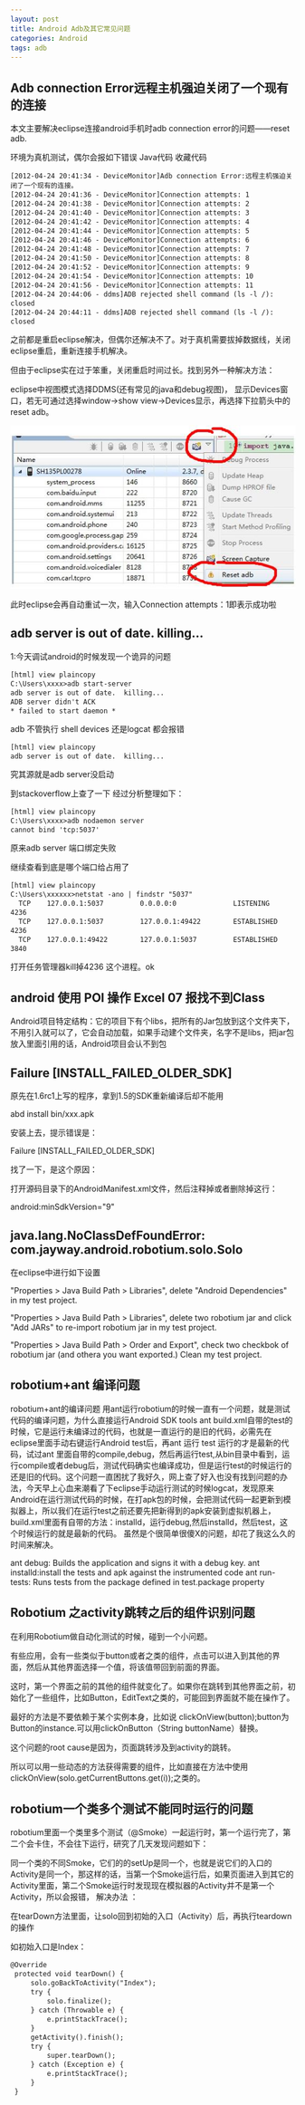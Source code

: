 ```yaml
---
layout: post
title: Android Adb及其它常见问题
categories: Android
tags: adb
---
```


## Adb connection Error远程主机强迫关闭了一个现有的连接

本文主要解决eclipse连接android手机时adb connection error的问题——reset adb.
 
环境为真机测试，偶尔会报如下错误
Java代码  收藏代码

    [2012-04-24 20:41:34 - DeviceMonitor]Adb connection Error:远程主机强迫关闭了一个现有的连接。  
    [2012-04-24 20:41:36 - DeviceMonitor]Connection attempts: 1  
    [2012-04-24 20:41:38 - DeviceMonitor]Connection attempts: 2  
    [2012-04-24 20:41:40 - DeviceMonitor]Connection attempts: 3  
    [2012-04-24 20:41:42 - DeviceMonitor]Connection attempts: 4  
    [2012-04-24 20:41:44 - DeviceMonitor]Connection attempts: 5  
    [2012-04-24 20:41:46 - DeviceMonitor]Connection attempts: 6  
    [2012-04-24 20:41:48 - DeviceMonitor]Connection attempts: 7  
    [2012-04-24 20:41:50 - DeviceMonitor]Connection attempts: 8  
    [2012-04-24 20:41:52 - DeviceMonitor]Connection attempts: 9  
    [2012-04-24 20:41:54 - DeviceMonitor]Connection attempts: 10  
    [2012-04-24 20:41:56 - DeviceMonitor]Connection attempts: 11  
    [2012-04-24 20:44:06 - ddms]ADB rejected shell command (ls -l /): closed  
    [2012-04-24 20:44:11 - ddms]ADB rejected shell command (ls -l /): closed  

之前都是重启eclipse解决，但偶尔还解决不了。对于真机需要拔掉数据线，关闭eclipse重启，重新连接手机解决。 

 

但由于eclipse实在过于笨重，关闭重启时间过长。找到另外一种解决方法：

eclipse中视图模式选择DDMS(还有常见的java和debug视图)， 显示Devices窗口，若无可通过选择window->show view->Devices显示，再选择下拉箭头中的reset adb。

<img src="/media/img/android-adb.jpg">

此时eclipse会再自动重试一次，输入Connection attempts：1即表示成功啦

## adb server is out of date. killing...

1:今天调试android的时候发现一个诡异的问题

    [html] view plaincopy
    C:\Users\xxxx>adb start-server   
    adb server is out of date.  killing...   
    ADB server didn't ACK   
    * failed to start daemon *   

adb 不管执行 shell devices 还是logcat 都会报错 

    [html] view plaincopy
    adb server is out of date.  killing...   

究其源就是adb server没启动 

到stackoverflow上查了一下 经过分析整理如下：

    [html] view plaincopy
    C:\Users\xxxx>adb nodaemon server   
    cannot bind 'tcp:5037'   

原来adb server 端口绑定失败 

继续查看到底是哪个端口给占用了

    [html] view plaincopy
    C:\Users\xxxxxx>netstat -ano | findstr "5037"   
      TCP    127.0.0.1:5037         0.0.0.0:0              LISTENING       4236   
      TCP    127.0.0.1:5037         127.0.0.1:49422        ESTABLISHED     4236   
      TCP    127.0.0.1:49422        127.0.0.1:5037         ESTABLISHED     3840   
      
打开任务管理器kill掉4236 这个进程。ok

## android 使用 POI 操作 Excel 07 报找不到Class

Android项目特定结构：它的项目下有个libs，把所有的Jar包放到这个文件夹下，不用引入就可以了，它会自动加载，如果手动建个文件夹，名字不是libs，把jar包放入里面引用的话，Android项目会认不到包

## Failure [INSTALL_FAILED_OLDER_SDK]

原先在1.6rc1上写的程序，拿到1.5的SDK重新编译后却不能用

abd install bin/xxx.apk

安装上去，提示错误是：

Failure [INSTALL_FAILED_OLDER_SDK]
 
找了一下，是这个原因：

打开源码目录下的AndroidManifest.xml文件，然后注释掉或者删除掉这行：

android:minSdkVersion="9"

## java.lang.NoClassDefFoundError: com.jayway.android.robotium.solo.Solo

在eclipse中进行如下设置

"Properties > Java Build Path > Libraries", delete "Android Dependencies" in my test project. 

"Properties > Java Build Path > Libraries", delete two robotium jar and click "Add JARs" to re-import robotium jar in my test project. 

"Properties > Java Build Path > Order and Export", check two checkbok of robotium jar (and othera you want exported.) 
Clean my test project. 

## robotium+ant 编译问题

robotium+ant的编译问题
用ant运行robotium的时候一直有一个问题，就是测试代码的编译问题，为什么直接运行Android SDK tools ant build.xml自带的test的时候，它是运行未编译过的代码，也就是一直运行的是旧的代码，必需先在eclipse里面手动右键运行Android test后，再ant 运行 test 运行的才是最新的代码，试过ant 里面自带的compile,debug，然后再运行test,从bin目录中看到，运行compile或者debug后，测试代码确实也编译成功，但是运行test的时候运行的还是旧的代码。这个问题一直困扰了我好久，网上查了好入也没有找到问题的办法，今天早上心血来潮看了下eclipse手动运行测试的时候logcat，发现原来Android在运行测试代码的时候，在打apk包的时候，会把测试代码一起更新到模拟器上，所以我们在运行test之前还要先把新得到的apk安装到虚拟机器上，build.xml里面有自带的方法：installd，运行debug,然后installd，然后test，这个时候运行的就是最新的代码。
虽然是个很简单很傻X的问题，却花了我这么久的时间来解决。

ant debug: Builds the application and signs it with a debug key. 
ant installd:install the tests and apk against the instrumented code
ant run-tests: Runs tests from the package defined in test.package property

## Robotium 之activity跳转之后的组件识别问题

在利用Robotium做自动化测试的时候，碰到一个小问题。

有些应用，会有一些类似于button或者之类的组件，点击可以进入到其他的界面，然后从其他界面选择一个值，将该值带回到前面的界面。

这时，第一个界面之前的其他的组件就变化了。如果你在跳转到其他界面之前，初始化了一些组件，比如Button，EditText之类的，可能回到界面就不能在操作了。

最好的方法是不要依赖于某个实例本身，比如说 clickOnView(button);button为Button的instance.可以用clickOnButton（String buttonName）替换。

这个问题的root cause是因为，页面跳转涉及到activity的跳转。

所以可以用一些动态的方法获得需要的组件，比如直接在方法中使用 clickOnView(solo.getCurrentButtons.get(i));之类的。

## robotium一个类多个测试不能同时运行的问题

robotium里面一个类里多个测试（@Smoke）一起运行时，第一个运行完了，第二个会卡住，不会往下运行，研究了几天发现问题如下：

 同一个类的不同Smoke，它们的的setUp是同一个，也就是说它们的入口的Activity是同一个，那这样的话，当第一个Smoke运行后，如果页面进入到其它的Activity里面，第二个Smoke运行时发现现在模拟器的Activity并不是第一个Activity，所以会报错，
 解决办法 ：

 在tearDown方法里面，让solo回到初始的入口（Activity）后，再执行teardown的操作

 如初始入口是Index：
 
    @Override
     protected void tearDown() {
         solo.goBackToActivity("Index");
         try {
             solo.finalize();
         } catch (Throwable e) {
             e.printStackTrace();
         }
         getActivity().finish();
         try {
             super.tearDown();
         } catch (Exception e) {
             e.printStackTrace();
         }
     }









